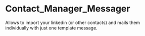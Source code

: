 # Contact_Manager_Messager
Allows to import your linkedin (or other contacts) and mails them individually with just one template message.
